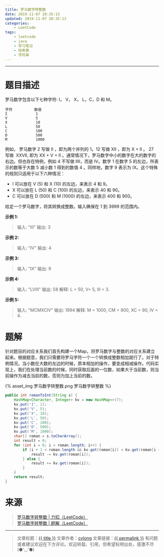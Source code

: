 ```yaml
---
title: 罗马数字转整数
date: 2019-11-07 20:35:13
updated: 2019-11-07 20:35:13
categories:
    - LeetCode
tags:
    - leetcode
    - java
    - 学习笔记
    - 哈希表
    - 字符串
---
```

---

# 题目描述

罗马数字包含以下七种字符: I， V， X， L，C，D 和 M。
```
字符          数值
I             1
V             5
X             10
L             50
C             100
D             500
M             1000
```
例如， 罗马数字 2 写做 II ，即为两个并列的 1。12 写做 XII ，即为 X + II 。 27 写做  XXVII, 即为 XX + V + II 。通常情况下，罗马数字中小的数字在大的数字的右边。但也存在特例，例如 4 不写做 IIII，而是 IV。数字 1 在数字 5 的左边，所表示的数等于大数 5 减小数 1 得到的数值 4 。同样地，数字 9 表示为 IX。这个特殊的规则只适用于以下六种情况：
* I 可以放在 V (5) 和 X (10) 的左边，来表示 4 和 9。
* X 可以放在 L (50) 和 C (100) 的左边，来表示 40 和 90。 
* C 可以放在 D (500) 和 M (1000) 的左边，来表示 400 和 900。

给定一个罗马数字，将其转换成整数。输入确保在 1 到 3999 的范围内。

**示例 1:**
> 输入: "III"
> 输出: 3

**示例 2:**
> 输入: "IV"
> 输出: 4

**示例 3:**
> 输入: "IX"
> 输出: 9

**示例 4:**
> 输入: "LVIII"
> 输出: 58
> 解释: L = 50, V= 5, III = 3.

**示例 5:**
> 输入: "MCMXCIV"
> 输出: 1994
> 解释: M = 1000, CM = 900, XC = 90, IV = 4.

<!-- more -->

# 题解

针对题目的对应关系我们首先构建一个Map，将罗马数字与整数的对应关系建立起来。根据题意，我们只需要将罗马字符一个一个转换成整数相加就行了。对于特例情况，当小数在大数的左边的时候，原本相加的操作，要变成相减操作。代码实现上，我们在处理当前数的时候，同时获取后面的一位数，如果大于当前数，则当前操作为减去当前的数，否则为加上当前的数。

{% asset_img 罗马数字转整数.png 罗马数字转整数 %}

```java
public int romanToInt(String s) {
    HashMap<Character, Integer> kv = new HashMap<>(7);
    kv.put('I', 1);
    kv.put('V', 5);
    kv.put('X', 10);
    kv.put('L', 50);
    kv.put('C', 100);
    kv.put('D', 500);
    kv.put('M', 1000);
    char[] roman = s.toCharArray();
    int result = 0;
    for (int i = 0; i < roman.length; i++) {
        if (i + 1 < roman.length && kv.get(roman[i]) < kv.get(roman[i + 1])) {
            result -= kv.get(roman[i]);
        } else {
            result += kv.get(roman[i]);
        }
    }
    return result;
}
```

# 来源

> [罗马数字转整数 | 力扣（LeetCode）][1]
> [罗马数字转整数 | 题解（LeetCode）][2]

---

> 文章标题：<a href='{{ permalink }}' title='{{ title }}' >{{ title }}</a>
> 文章作者：[cylong](http://www.cylong.com/about/ "cylong")
> 文章链接：<a href='{{ permalink }}' title='{{ title }}' >{{ permalink }}</a>
> 有问题或者建议欢迎在下方评论。欢迎转载、引用，但希望标明出处，感激不尽(●'◡'●)

[1]: https://leetcode-cn.com/problems/roman-to-integer/ "罗马数字转整数 | 力扣（LeetCode）"
[2]: https://leetcode-cn.com/problems/roman-to-integer/solution/yong-shi-9993nei-cun-9873jian-dan-jie-fa-by-donesp/ "罗马数字转整数 | 题解（LeetCode）"
